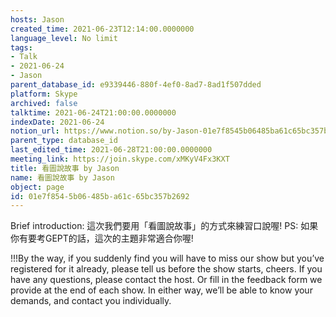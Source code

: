 ```yaml
---
hosts: Jason
created_time: 2021-06-23T12:14:00.0000000
language_level: No limit
tags:
- Talk
- 2021-06-24
- Jason
parent_database_id: e9339446-880f-4ef0-8ad7-8ad1f507dded
platform: Skype
archived: false
talktime: 2021-06-24T21:00:00.0000000
indexDate: 2021-06-24
notion_url: https://www.notion.so/by-Jason-01e7f8545b06485ba61c65bc357b2692
parent_type: database_id
last_edited_time: 2021-06-28T21:00:00.0000000
meeting_link: https://join.skype.com/xMKyV4Fx3KXT
title: 看圖說故事 by Jason
name: 看圖說故事 by Jason
object: page
id: 01e7f854-5b06-485b-a61c-65bc357b2692
---
```




Brief introduction: 這次我們要用「看圖說故事」的方式來練習口說喔!
PS: 如果你有要考GEPT的話，這次的主題非常適合你喔!

!!!By the way, if you suddenly find you will have to miss our show but you’ve registered for it already, please tell us before the show starts, cheers.
If you have any questions, please contact the host. Or fill in the feedback form we provide at the end of each show. In either way, we’ll be able to know your demands, and contact you individually.



